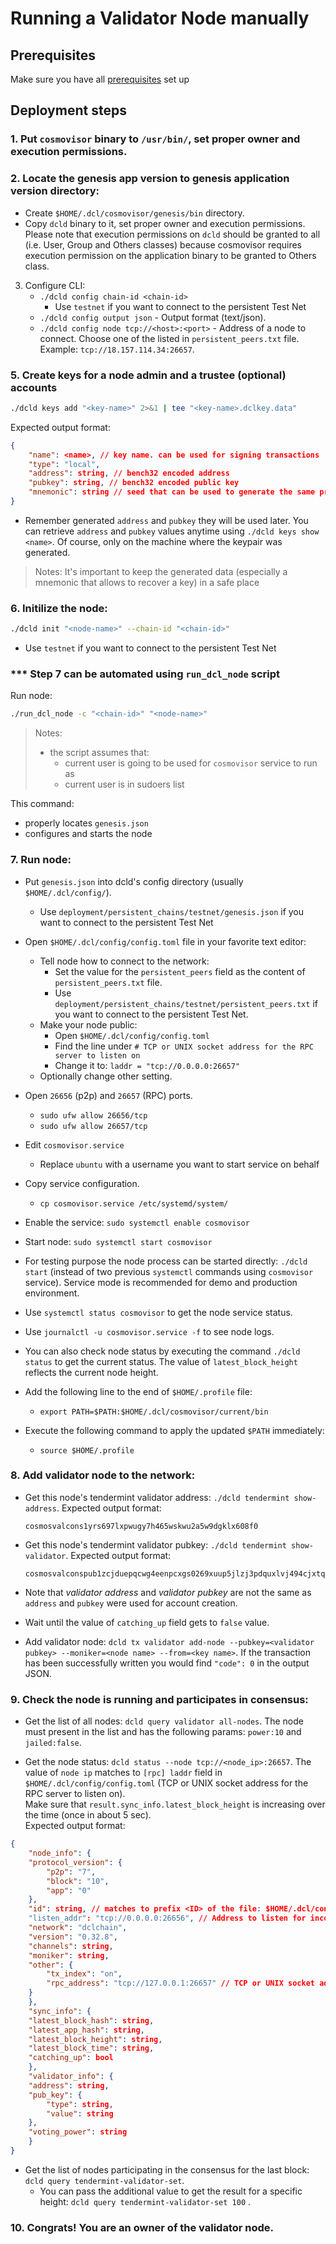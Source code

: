# Running a Validator Node manually

## Prerequisites
Make sure you have all [prerequisites](./prerequisites.md) set up
## Deployment steps

### 1. Put `cosmovisor` binary to `/usr/bin/`, set proper owner and execution permissions.

### 2. Locate the genesis app version to genesis application version directory:
- Create `$HOME/.dcl/cosmovisor/genesis/bin` directory.
- Copy `dcld` binary to it, set proper owner and execution permissions.
    Please note that execution permissions on `dcld` should be granted to all (i.e. User, Group and Others classes)
    because cosmovisor requires execution permission on the application binary to be granted to Others class.

3. Configure CLI:
    - `./dcld config chain-id <chain-id>`
      - Use `testnet` if you want to connect to the persistent Test Net
    - `./dcld config output json` - Output format (text/json).
    - `./dcld config node tcp://<host>:<port>` - Address of a node to connect.
    Choose one of the listed in `persistent_peers.txt` file.
    Example: `tcp://18.157.114.34:26657`.

### 5. Create keys for a node admin and a trustee (optional) accounts

```bash
./dcld keys add "<key-name>" 2>&1 | tee "<key-name>.dclkey.data"
```
Expected output format:

```json
{
    "name": <name>, // key name. can be used for signing transactions
    "type": "local",
    "address": string, // bench32 encoded address
    "pubkey": string, // bench32 encoded public key
    "mnemonic": string // seed that can be used to generate the same private/public key pair
}
```
- Remember generated `address` and `pubkey` they will be used later.
You can retrieve `address` and `pubkey` values anytime using `./dcld keys show <name>`.
Of course, only on the machine where the keypair was generated.

> Notes: It's important to keep the generated data (especially a mnemonic that allows to recover a key) in a safe place

### 6. Initilize the node:

```bash
./dcld init "<node-name>" --chain-id "<chain-id>"
```
- Use `testnet` if you want to connect to the persistent Test Net

### *** Step 7 can be automated using `run_dcl_node` script
Run node:

```bash
./run_dcl_node -c "<chain-id>" "<node-name>"
```

> Notes:
>
> * the script assumes that:
>   * current user is going to be used for `cosmovisor` service to run as
>   * current user is in sudoers list

This command:

* properly locates `genesis.json`
* configures and starts the node

### 7. Run node:
- Put `genesis.json` into dcld's config directory (usually `$HOME/.dcl/config/`).
    - Use `deployment/persistent_chains/testnet/genesis.json` if you want to connect to the persistent Test Net
- Open `$HOME/.dcl/config/config.toml` file in your favorite text editor:
    - Tell node how to connect to the network:
        - Set the value for the `persistent_peers` field as the content of `persistent_peers.txt` file.
        - Use `deployment/persistent_chains/testnet/persistent_peers.txt` if you want to connect to the persistent Test Net.
    - Make your node public:
        - Open `$HOME/.dcl/config/config.toml`
        - Find the line under `# TCP or UNIX socket address for the RPC server to listen on`
        - Change it to: `laddr = "tcp://0.0.0.0:26657"`
    - Optionally change other setting.
- Open `26656` (p2p) and `26657` (RPC) ports.
    - `sudo ufw allow 26656/tcp`
    - `sudo ufw allow 26657/tcp`
- Edit `cosmovisor.service`
    - Replace `ubuntu` with a username you want to start service on behalf
- Copy service configuration.
    - `cp cosmovisor.service /etc/systemd/system/`
- Enable the service: `sudo systemctl enable cosmovisor`
- Start node: `sudo systemctl start cosmovisor`
- For testing purpose the node process can be started directly: `./dcld start` (instead of two previous `systemctl` commands using `cosmovisor` service).
Service mode is recommended for demo and production environment.

- Use `systemctl status cosmovisor` to get the node service status.
- Use `journalctl -u cosmovisor.service -f` to see node logs.
- You can also check node status by executing the command `./dcld status` to get the current status.
    The value of `latest_block_height` reflects the current node height.

- Add the following line to the end of `$HOME/.profile` file:
    - `export PATH=$PATH:$HOME/.dcl/cosmovisor/current/bin`
- Execute the following command to apply the updated `$PATH` immediately:
    - `source $HOME/.profile`

### 8. Add validator node to the network:
- Get this node's tendermint validator address: `./dcld tendermint show-address`.
    Expected output format:

    ```text
    cosmosvalcons1yrs697lxpwugy7h465wskwu2a5w9dgklx608f0
    ```

- Get this node's tendermint validator pubkey: `./dcld tendermint show-validator`.
    Expected output format:

    ```text
    cosmosvalconspub1zcjduepqcwg4eenpcxgs0269xuup5jlzj3pdquxlvj494cjxtqtcathsq7esfrsapa
    ```

- Note that *validator address* and *validator pubkey* are not the same as `address` and `pubkey` were used for account creation.

- Wait until the value of `catching_up` field gets to `false` value.

- Add validator node: `dcld tx validator add-node --pubkey=<validator pubkey> --moniker=<node name> --from=<key name>`.
If the transaction has been successfully written you would find `"code": 0` in the output JSON.

### 9. Check the node is running and participates in consensus:
- Get the list of all nodes: `dcld query validator all-nodes`.
The node must present in the list and has the following params: `power:10` and `jailed:false`.

- Get the node status: `dcld status --node tcp://<node_ip>:26657`.
The value of `node ip` matches to `[rpc] laddr` field in `$HOME/.dcl/config/config.toml`
(TCP or UNIX socket address for the RPC server to listen on).  
Make sure that `result.sync_info.latest_block_height` is increasing over the time (once in about 5 sec).
<br>Expected output format:

```json
{
    "node_info": {
    "protocol_version": {
        "p2p": "7",
        "block": "10",
        "app": "0"
    },
    "id": string, // matches to prefix <ID> of the file: $HOME/.dcl/config/gentx/gentx-<ID>.json
    "listen_addr": "tcp://0.0.0.0:26656", // Address to listen for incoming connections. Matches to $HOME/.dcl/config/config.toml [p2p] `laddr` filed.
    "network": "dclchain",
    "version": "0.32.8",
    "channels": string,
    "moniker": string,
    "other": {
        "tx_index": "on",
        "rpc_address": "tcp://127.0.0.1:26657" // TCP or UNIX socket address for the RPC server to listen on. Matches to $HOME/.dcl/config/config.toml [rpc] `laddr` filed. 
    }
    },
    "sync_info": {
    "latest_block_hash": string,
    "latest_app_hash": string,
    "latest_block_height": string,
    "latest_block_time": string,
    "catching_up": bool
    },
    "validator_info": {
    "address": string,
    "pub_key": {
        "type": string,
        "value": string
    },
    "voting_power": string
    }
}
```

- Get the list of nodes participating in the consensus for the last block: `dcld query tendermint-validator-set`.
    - You can pass the additional value to get the result for a specific height: `dcld query tendermint-validator-set 100`  .

### 10. Congrats! You are an owner of the validator node.